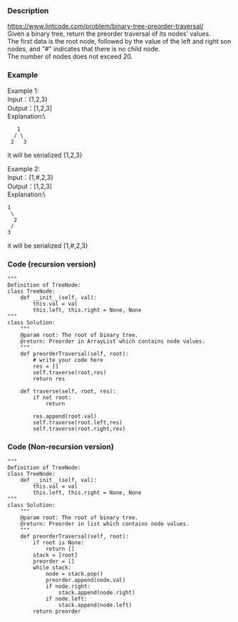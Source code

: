 ### Description
https://www.lintcode.com/problem/binary-tree-preorder-traversal/ \
Given a binary tree, return the preorder traversal of its nodes' values.\
The first data is the root node, followed by the value of the left and right son nodes, and "#" indicates that there is no child node.\
The number of nodes does not exceed 20.

### Example
Example 1:\
Input：{1,2,3}\
Output：[1,2,3]\
Explanation:\
```
   1
  / \
 2   3
```
it will be serialized {1,2,3}

Example 2:\
Input：{1,#,2,3}\
Output：[1,2,3]\
Explanation:\
```
1
 \
  2
 /
3
```
it will be serialized {1,#,2,3}

### Code (recursion version)
```
"""
Definition of TreeNode:
class TreeNode:
    def __init__(self, val):
        this.val = val
        this.left, this.right = None, None
"""
class Solution:
    """
    @param root: The root of binary tree.
    @return: Preorder in ArrayList which contains node values.
    """
    def preorderTraversal(self, root):
        # write your code here
        res = []
        self.traverse(root,res)
        return res
    
    def traverse(self, root, res):
        if not root:
            return
        
        res.append(root.val)
        self.traverse(root.left,res)
        self.traverse(root.right,res)
```       
        
### Code (Non-recursion version)    
```
"""
Definition of TreeNode:
class TreeNode:
    def __init__(self, val):
        this.val = val
        this.left, this.right = None, None
"""
class Solution:
    """
    @param root: The root of binary tree.
    @return: Preorder in list which contains node values.
    """
    def preorderTraversal(self, root):
        if root is None:
            return []
        stack = [root]
        preorder = []
        while stack:
            node = stack.pop()
            preorder.append(node.val)
            if node.right:
                stack.append(node.right)
            if node.left:
                stack.append(node.left)
        return preorder
 ```
